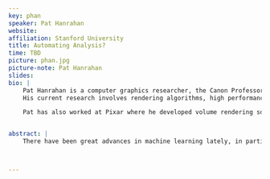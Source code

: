 ```yaml
---
key: phan
speaker: Pat Hanrahan
website: 
affiliation: Stanford University
title: Automating Analysis?
time: TBD
picture: phan.jpg
picture-note: Pat Hanrahan
slides: 
bio: |
    Pat Hanrahan is a computer graphics researcher, the Canon Professor of Computer Science and Electrical Engineering in the Computer Graphics Laboratory at Stanford University. He is also Tableau’s Chief Scientist. 
    His current research involves rendering algorithms, high performance graphics architectures, and systems support for graphical interaction. He also has worked on raster graphics systems, computer animation and modeling and scientific visualization, in particular, volume rendering. Before joining Stanford he was a faculty member at Princeton.

    Pat has also worked at Pixar where he developed volume rendering software and was the chief architect of the RenderMan Interface - a protocol that allows modeling programs to describe scenes to high quality rendering programs. Pat has received three Academy Awards for Science and Technology, the Spirit of America Creativity Award, the SIGGRAPH Computer Graphics Achievement Award, the SIGGRAPH Stephen A. Coons Award, and the IEEE Visualization Career Award. 


abstract: |
    There have been great advances in machine learning lately, in particular, deep learning. The result has been even more intelligent systems, such as image recognition, AlphaGo and self-driving cars. The technologies of machine learning are similar in many ways to those used in statistical data analysis. So, a natural question is - can AI be applied to analysis? That is, can people doing analysis be replaced by automated systems? In this talk, I will explore this question.



---
```

